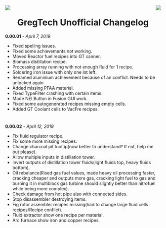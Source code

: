 <div>
  <img src="https://i.imgur.com/9jkn0cO.png" align="left">
  <img src="https://i.imgur.com/9jkn0cO.png" align="right">
</div>
<h1 align="center">GregTech Unofficial Changelog</h1>

**0.00.01** - _April 7, 2019_
- Fixed spelling issues.
- Fixed some achievements not working.
- Moved Reactor fuel recipes into GT canner.
- Biomass distillation recipe.
- Processing array running with not enough fluid for 1 recipe.
- Soldering iron issue with only one lot left.
- Renamed aluminium achievement because of an conflict. Needs to be unlocked again.
- Added missing PFAA material.
- Fixed TypeFilter crashing with certain items.
- Made NEI Button in Fusion GUI work.
- Fixed some autogenerated recipes missing empty cells.
- Added GT Coolant cells to VacFre recipes.
<h1></h1>

**0.00.02** - _April 12, 2019_
- Fix fluid regulator recipe.
- Fix some more missing recipes.
- Change charcoal pit tooltip(now better to understand? If not, help me out please).
- Allow multiple inputs in distillation tower.
- Invert outputs of distillation tower fluids(light fluids top, heavy fluids bottom).
- Oil rebalance(Rised gas fuel values, made heavy oil processing faster, cracking cheaper and outputs more gas, cracking light fuel to gas and burning it in multiblock gas turbine should slightly better than nitrofuel while being more complex).
- Check damage from hot pipe also with connected sides.
- Stop disassembler destroying items.
- Fig rotor assembler recipes missing(had to change large fluid cells recipes/Recipe conflict).
- Fluid extractor show one recipe per material.
- Arc furnace show iron and copper recipes.
<h1></h1>
